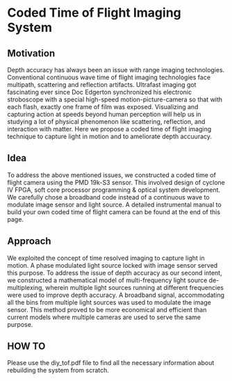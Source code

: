 # Coded Time of Flight Imaging System

## Motivation
Depth accuracy has always been an issue with range imaging technologies. Conventional continuous wave time of flight imaging technologies face multipath, scattering and reflection artifacts. Ultrafast imaging got fascinating ever since Doc Edgerton synchronized his electronic stroboscope with a special high-speed motion-picture-camera so that with each flash, exactly one frame of film was exposed. Visualizing and capturing action at speeds beyond human perception will help us in studying a lot of physical phenomenon like scattering, reflection, and interaction with matter. Here we propose a coded time of flight imaging technique to capture light in motion and to ameliorate depth accuuracy.

## Idea
To address the above mentioned issues, we constructed a coded time of flight camera using the PMD 19k-S3 sensor. This involved design of cyclone IV FPGA, soft core processor programming & optical system development. We carefully chose a broadband code instead of a continuous wave to modulate image sensor and light source. A detailed instrumental manual to build your own coded time of flight camera can be found at the end of this page.

## Approach
We exploited the concept of time resolved imaging to capture light in motion. A phase modulated light source locked with image sensor served this purpose. To address the issue of depth accuracy as our second intent, we constructed a mathematical model of multi-frequency light source de-multiplexing, wherein multiple light sources running at different frequencies were used to improve depth accuracy. A broadband signal, accommodating all the bins from multiple light sources was used to modulate the image sensor. This method proved to be more economical and efficient than current models where multiple cameras are used to serve the same purpose.

## HOW TO
Please use the diy_tof.pdf file to find all the necessary information about rebuilding the system from scratch.
